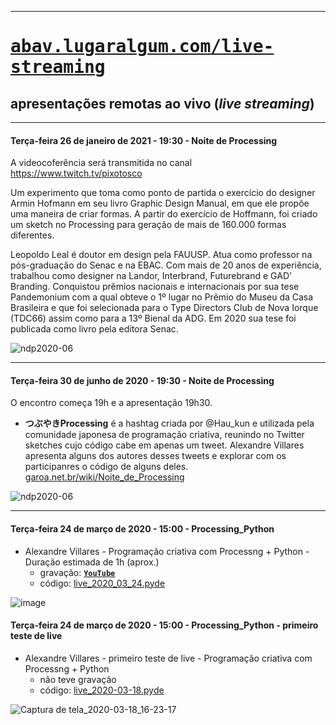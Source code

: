 
---

# <span style='font-family: monospace;'>[abav.lugaralgum.com/live-streaming](https://abav.lugaralgum.com/live-streaming)</span>

## apresentações remotas ao vivo (*live streaming*)

---

#### Terça-feira 26 de janeiro de 2021 - 19:30 - Noite de Processing

   A videocoferência será transmitida no canal https://www.twitch.tv/pixotosco

Um experimento que toma como ponto de partida o exercício do designer Armin Hofmann em seu livro Graphic Design Manual, em que ele propõe uma maneira de criar formas. A partir do exercício de Hoffmann, foi criado um sketch no Processing para geração de mais de 160.000 formas diferentes.

Leopoldo Leal é doutor em design pela FAUUSP. Atua como professor na pós-graduação do Senac e na EBAC. Com mais de 20 anos de experiência, trabalhou como designer na Landor, Interbrand, Futurebrand e GAD’ Branding. Conquistou prêmios nacionais e internacionais por sua tese Pandemonium com a qual obteve o 1º lugar no Prêmio do Museu da Casa Brasileira e que foi selecionada para o Type Directors Club de Nova Iorque (TDC66) assim como para a 13º Bienal da ADG. Em 2020 sua tese foi publicada como livro pela editora Senac. 

![ndp2020-06](https://garoa.net.br/w/images/NDP21Jan.png)

---

#### Terça-feira 30 de junho de 2020 - 19:30 - Noite de Processing

O encontro começa 19h e a apresentação 19h30.

- **つぶやきProcessing** é a hashtag criada por @Hau_kun e utilizada pela comunidade japonesa de programação criativa, reunindo no Twitter sketches cujo código cabe em apenas um tweet.
  Alexandre Villares apresenta alguns dos autores desses tweets e explorar com os participanres o código de alguns deles. [garoa.net.br/wiki/Noite_de_Processing](https://garoa.net.br/wiki/Noite_de_Processing)

![ndp2020-06](https://garoa.net.br/w/images/NdP2020_06.gif)

---


#### Terça-feira 24 de março de 2020 - 15:00 - Processing_Python

- Alexandre Villares - Programação criativa com Processng + Python - Duração estimada de 1h (aprox.)
  - gravação: **[`YouTube`](https://youtu.be/-kROsOpXxS0)**
  - código: [live_2020_03_24.pyde](https://gist.github.com/villares/1dcabd2587066474a977547812679fd5)

![image](https://user-images.githubusercontent.com/3694604/77466157-c2c5ff80-6e01-11ea-950e-0c19da876b82.png)

#### Terça-feira 24 de março de 2020 - 15:00 - Processing_Python - primeiro teste de live

- Alexandre Villares - primeiro teste de live - Programação criativa com Processng + Python
    - não teve gravação
    - código: [live_2020-03-18.pyde](https://gist.github.com/villares/229bae8e9b3db9431865eb278af594e2)
    

![Captura de tela_2020-03-18_16-23-17](https://user-images.githubusercontent.com/3694604/76999475-96683a00-694e-11ea-88d7-51de75ab6f95.png)


